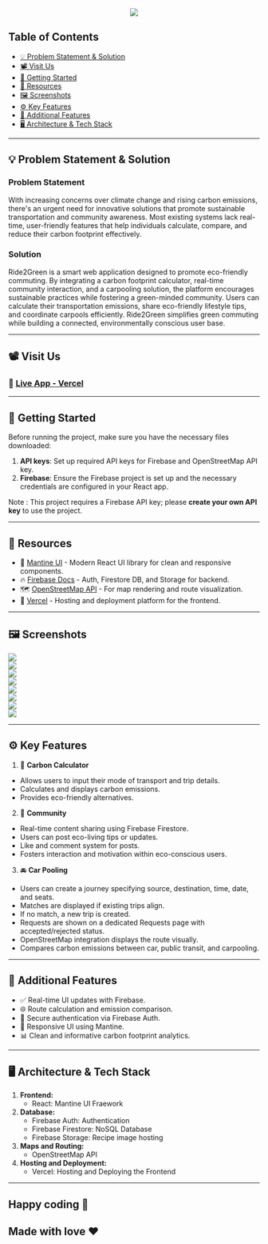 <center>  
  <img src="https://readme-typing-svg.herokuapp.com?font=Times+new+Roman&size=35&letterSpacing=2px&duration=3000&pause=1000&color=2E8B57&width=435&lines=Welcome+to+Ride2Green!"/>  
</center>

## Table of Contents
- [💡 Problem Statement & Solution](#-problem-statement--solution)
- [📽️ Visit Us](#-visit-us)
- [🚀 Getting Started](#-getting-started)
- [🧰 Resources](#-resources)
- [🖼️ Screenshots](#-screenshots)
- [⚙️ Key Features](#-key-features)
- [🌟 Additional Features](#-additional-features)
- [🖥️ Architecture & Tech Stack](#-architecture--tech-stack)

---

## 💡 Problem Statement & Solution

### Problem Statement
With increasing concerns over climate change and rising carbon emissions, there's an urgent need for innovative solutions that promote sustainable transportation and community awareness. Most existing systems lack real-time, user-friendly features that help individuals calculate, compare, and reduce their carbon footprint effectively.

### Solution
Ride2Green is a smart web application designed to promote eco-friendly commuting. By integrating a carbon footprint calculator, real-time community interaction, and a carpooling solution, the platform encourages sustainable practices while fostering a green-minded community.
Users can calculate their transportation emissions, share eco-friendly lifestyle tips, and coordinate carpools efficiently. Ride2Green simplifies green commuting while building a connected, environmentally conscious user base.

---

## 📽️ Visit Us

### 🔗 [Live App - Vercel](https://eco-commute-seven.vercel.app/)

---

## 🚀 Getting Started
Before running the project, make sure you have the necessary files downloaded:
1. **API keys**: Set up required API keys for Firebase and OpenStreetMap API key.
2. **Firebase**: Ensure the Firebase project is set up and the necessary credentials are configured in your React app.

Note : This project requires a Firebase API key; please **create your own API key** to use the project.

---

## 🧰 Resources

- 🌿 [Mantine UI](https://mantine.dev/) - Modern React UI library for clean and responsive components.
- 🔥 [Firebase Docs](https://firebase.google.com/docs) - Auth, Firestore DB, and Storage for backend.
- 🗺️ [OpenStreetMap API](https://www.openstreetmap.org/) - For map rendering and route visualization.
- 🚀 [Vercel](https://vercel.com/) - Hosting and deployment platform for the frontend.

---

## 🖼️ Screenshots

<pre>
<img src = "src\assets\homepage.png">
<img src = "src\assets\loginpage.png">
<img src = "src\assets\communitypage.png">
<img src = "src\assets\carpoolingpage.png">
<img src = "src/assets/carboncalculatorpage.png">
<img src = "src\assets\incomingrequestspage.png">
<img src = "src\assets\myrequestspage.png">
<img src = "src\assets\profilepage.png">
</pre>

---

## ⚙️ Key Features

1. 🧮 **Carbon Calculator**
- Allows users to input their mode of transport and trip details.
- Calculates and displays carbon emissions.
- Provides eco-friendly alternatives.

2. 👥 **Community**
- Real-time content sharing using Firebase Firestore.
- Users can post eco-living tips or updates.
- Like and comment system for posts.
- Fosters interaction and motivation within eco-conscious users.

3. 🚘 **Car Pooling**
- Users can create a journey specifying source, destination, time, date, and seats.
- Matches are displayed if existing trips align.
- If no match, a new trip is created.
- Requests are shown on a dedicated Requests page with accepted/rejected status.
- OpenStreetMap integration displays the route visually.
- Compares carbon emissions between car, public transit, and carpooling.

---

## 🌟 Additional Features

- ✅ Real-time UI updates with Firebase.
- 🌐 Route calculation and emission comparison.
- 🔐 Secure authentication via Firebase Auth.
- 📱 Responsive UI using Mantine.
- 📊 Clean and informative carbon footprint analytics.

---

## 🖥️ Architecture & Tech Stack

1. **Frontend:**
   - React: Mantine UI Fraework
2. **Database:**
   - Firebase Auth: Authentication
   - Firebase Firestore: NoSQL Database
   - Firebase Storage: Recipe image hosting
3. **Maps and Routing:**
   - OpenStreetMap API
4. **Hosting and Deployment:**
   - Vercel: Hosting and Deploying the Frontend

---

## Happy coding 💯

Made with love ❤️
---
